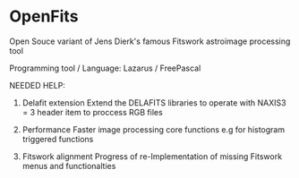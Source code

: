 # OpenFits
Open Souce variant of Jens Dierk's famous Fitswork astroimage processing tool

Programming tool / Language: Lazarus / FreePascal

NEEDED HELP:
1. Delafit extension
Extend the DELAFITS libraries to operate with 
  NAXIS3  =                    3
header item to proccess RGB files

2. Performance
Faster image processing core functions e.g for histogram triggered functions

3. Fitswork alignment
Progress of re-Implementation of missing Fitswork menus and functionalties

